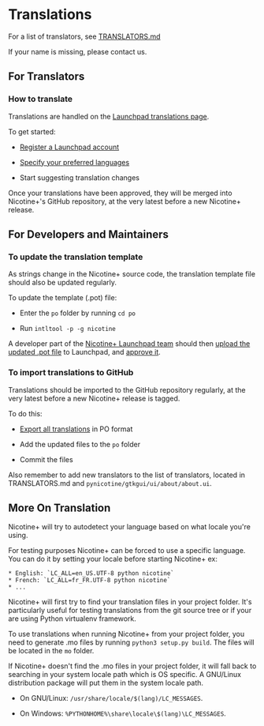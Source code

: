 # Translations

For a list of translators, see [TRANSLATORS.md](../TRANSLATORS.md)

If your name is missing, please contact us.

## For Translators

### How to translate

Translations are handled on the [Launchpad translations page](https://translations.launchpad.net/nicotine+).

To get started:

- [Register a Launchpad account](https://login.launchpad.net/+new_account)

- [Specify your preferred languages](https://translations.launchpad.net/+editmylanguages)

- Start suggesting translation changes

Once your translations have been approved, they will be merged into Nicotine+'s GitHub repository, at the very latest before a new Nicotine+ release.

## For Developers and Maintainers

### To update the translation template

As strings change in the Nicotine+ source code, the translation template file should also be updated regularly.

To update the template (.pot) file:

- Enter the `po` folder by running `cd po`

- Run `intltool -p -g nicotine`

A developer part of the [Nicotine+ Launchpad team](https://launchpad.net/~nicotine-team) should then [upload the updated .pot file](https://translations.launchpad.net/nicotine+/trunk/+translations-upload) to Launchpad, and [approve it](https://translations.launchpad.net/nicotine+/+imports).

### To import translations to GitHub

Translations should be imported to the GitHub repository regularly, at the very latest before a new Nicotine+ release is tagged.

To do this:

- [Export all translations](https://translations.launchpad.net/nicotine+/trunk/+export) in PO format

- Add the updated files to the `po` folder

- Commit the files

Also remember to add new translators to the list of translators, located in TRANSLATORS.md and `pynicotine/gtkgui/ui/about/about.ui`.

## More On Translation

Nicotine+ will try to autodetect your language based on what locale you're using.

For testing purposes Nicotine+ can be forced to use a specific language. You can do it by setting your locale before starting Nicotine+ ex:

    * English: `LC_ALL=en_US.UTF-8 python nicotine`
    * French: `LC_ALL=fr_FR.UTF-8 python nicotine`
    * ...

Nicotine+ will first try to find your translation files in your project folder.
It's particularly useful for testing translations from the git source tree or if your are using Python virtualenv framework.

To use translations when running Nicotine+ from your project folder, you need to generate .mo files by running `python3 setup.py build`. The files will be located in the `mo` folder.

If Nicotine+ doesn't find the .mo files in your project folder, it will fall back to searching in your system locale path which is OS specific. A GNU/Linux distribution package will put them in the system locale path.

* On GNU/Linux: `/usr/share/locale/$(lang)/LC_MESSAGES`.

* On Windows: `%PYTHONHOME%\share\locale\$(lang)\LC_MESSAGES`.
